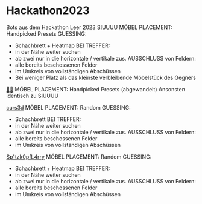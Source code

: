 # Hackathon2023

Bots aus dem Hackathon Leer 2023
[SIUUUU](src/main/java/Siuuuu.java)
MÖBEL PLACEMENT: Handpicked Presets 
GUESSING: 
- Schachbrett + Heatmap 
BEI TREFFER:
- in der Nähe weiter suchen 
- ab zwei nur in die horizontale / vertikale
zus. AUSSCHLUSS von Feldern: 
- alle bereits beschossenen Felder
- im Umkreis von vollständigen Abschüssen
- Bei weniger Platz als das kleinste verbleibende Möbelstück des Gegners

[😶‍🌫️](src/main/java/WolkenBot.java)
MÖBEL PLACEMENT: Handpicked Presets (abgewandelt)
Ansonsten identisch zu SIUUUU


[curs3d](src/main/java/Curs3d.java)
MÖBEL PLACEMENT: Random
GUESSING: 
- Schachbrett
BEI TREFFER:
- in der Nähe weiter suchen 
- ab zwei nur in die horizontale / vertikale
zus. AUSSCHLUSS von Feldern: 
- alle bereits beschossenen Felder
- im Umkreis von vollständigen Abschüssen

[Sp1tzk0pfL4rry](src/main/java/Spitzkopf.java)
MÖBEL PLACEMENT: Random
GUESSING: 
- Schachbrett + Heatmap
BEI TREFFER:
- in der Nähe weiter suchen 
- ab zwei nur in die horizontale / vertikale
zus. AUSSCHLUSS von Feldern: 
- alle bereits beschossenen Felder
- im Umkreis von vollständigen Abschüssen
